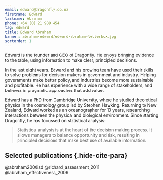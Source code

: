 ```yaml
---
email: edward@dragonfly.co.nz
firstname: Edward
lastname: Abraham
phone: +64 (0) 21 989 454
tag: edward
title: Edward Abraham
banner: abraham-edward/edward-abraham-letterbox.jpg
sortorder: 1
---
```


Edward is the founder and CEO of Dragonfly. He enjoys bringing evidence to the
table, using information to make clear, principled decisions. 


<!--more-->

In the last eight years, Edward and his growing team have used their skills to
solve problems for decision makers in government and industry. 
Helping governments make better policy, and industries become more sustainable and  profitable.  He has experience with  a wide range of stakeholders, and believes
in pragmatic approaches that add value.

Edward has a PhD from
Cambridge University, where he studied theoretical physics in the cosmology
group led by Stephen Hawking. Returning to New Zealand, Edward worked as an oceanographer for 10 years, researching interactions between
the physical and biological environment. Since starting Dragonfly, he has focussed on statistical analysis:

> Statistical analysis is at the heart of the decision making process. It 
> allows managers to balance opportunity and risk, 
> resulting in principled decisions that make best use of available information.

## Selected publications {.hide-cite-para}

@abraham2000isd
@richard_assessment_2011
@abraham_effectiveness_2009
